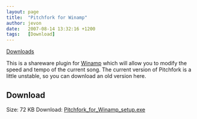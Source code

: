 ```yaml
---
layout: page
title:  "Pitchfork for Winamp"
author: jevon
date:   2007-08-14 13:32:16 +1200
tags:   [Download]
---
```


[Downloads](downloads.md)

This is a shareware plugin for [Winamp](winamp.md) which will allow you to modify the speed and tempo of the current song. The current version of Pitchfork is a little unstable, so you can download an old version here.

## Download
Size: 72 KB
Download: <a href="/files/Pitchfork_for_Winamp_setup.exe">Pitchfork_for_Winamp_setup.exe</a>
